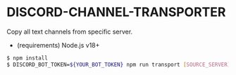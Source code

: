 # DISCORD-CHANNEL-TRANSPORTER

Copy all text channels from specific server.

- (requirements) Node.js v18+

```sh
$ npm install
$ DISCORD_BOT_TOKEN=${YOUR_BOT_TOKEN} npm run transport [SOURCE_SERVER] [DEST_SERVER]
```
